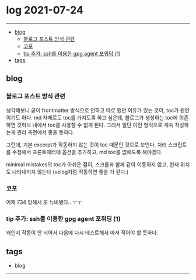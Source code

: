 # log 2021-07-24

--------------------------

- [blog](#blog)
  - [블로그 포스트 방식 관련](#블로그-포스트-방식-관련)
  - [코포](#코포)
  - [tip 추가: ssh를 이용한 gpg agent 포워딩 (1)](#tip-추가-ssh를-이용한-gpg-agent-포워딩-1)
- [tags](#tags)


## blog

### 블로그 포스트 방식 관련

생각해보니 굳이 frontmatter 방식으로 안하고 따로 했던 이유가 있는 것이, toc가 원인이기도 하다. md 자체로도 toc를 가지도록 하고 싶은데, 블로그가 생성하는 toc에 의존하면 깃허브 내에서 toc를 사용할 수 없게 된다. 그래서 일단 이런 형식으로 계속 작성하는게 관리 측면에서 좋을 듯하다.

그런데, 기본 excerpt가 작동하지 않는 것이 toc 때문인 것으로 보인다.
처리 스크립트를 수정해서 프론트매터에 옵션을 추가하고, md toc를 없애도록 해야겠다.

minimal mistakes의 toc가 아쉬운 점이, 스크롤과 함께 같이 이동하지 않고, 현재 위치도 나타내지지 않는다 (velog처럼 작동하면 좋을 거 같다.)

### 코포

어제 734 망해서 또 뉴비됐다.. ㅜㅜ

### tip 추가: ssh를 이용한 gpg agent 포워딩 (1)

왜인지 작동이 안 되어서 다음에 다시 테스트해서 마저 적어야 할 듯하다.


## tags
- blog

--------------------------

